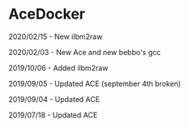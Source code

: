 # AceDocker

2020/02/15 - New ilbm2raw

2020/02/03 - New Ace and new bebbo's gcc

2019/10/06 - Added ilbm2raw

2019/09/05 - Updated ACE (september 4th broken)

2019/09/04 - Updated ACE

2019/07/18 - Updated ACE
